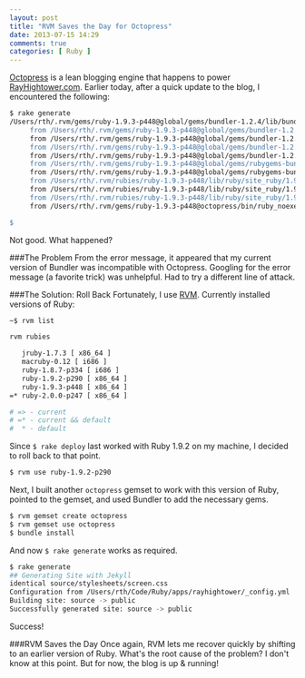 ```yaml
---
layout: post
title: "RVM Saves the Day for Octopress"
date: 2013-07-15 14:29
comments: true
categories: [ Ruby ]
---
```

[Octopress](http://octopress.org) is a lean blogging engine that happens to power [RayHightower.com](http://rayhightower.com). Earlier today, after a quick update to the blog, I encountered the following:

``` bash
$ rake generate
/Users/rth/.rvm/gems/ruby-1.9.3-p448@global/gems/bundler-1.2.4/lib/bundler/rubygems_integration.rb:187:in `stub_source_index170': uninitialized constant Gem::SourceIndex (NameError)
     from /Users/rth/.rvm/gems/ruby-1.9.3-p448@global/gems/bundler-1.2.4/lib/bundler/rubygems_integration.rb:353:in `stub_rubygems'
     from /Users/rth/.rvm/gems/ruby-1.9.3-p448@global/gems/bundler-1.2.4/lib/bundler/rubygems_integration.rb:250:in `replace_entrypoints'
     from /Users/rth/.rvm/gems/ruby-1.9.3-p448@global/gems/bundler-1.2.4/lib/bundler/runtime.rb:14:in `setup'
     from /Users/rth/.rvm/gems/ruby-1.9.3-p448@global/gems/bundler-1.2.4/lib/bundler.rb:116:in `setup'
     from /Users/rth/.rvm/gems/ruby-1.9.3-p448@global/gems/rubygems-bundler-1.1.0/lib/rubygems-bundler/noexec.rb:77:in `setup'
     from /Users/rth/.rvm/gems/ruby-1.9.3-p448@global/gems/rubygems-bundler-1.1.0/lib/rubygems-bundler/noexec.rb:89:in `<top (required)>'
     from /Users/rth/.rvm/rubies/ruby-1.9.3-p448/lib/ruby/site_ruby/1.9.1/rubygems/core_ext/kernel_require.rb:116:in `require'
     from /Users/rth/.rvm/rubies/ruby-1.9.3-p448/lib/ruby/site_ruby/1.9.1/rubygems/core_ext/kernel_require.rb:116:in `rescue in require'
     from /Users/rth/.rvm/rubies/ruby-1.9.3-p448/lib/ruby/site_ruby/1.9.1/rubygems/core_ext/kernel_require.rb:122:in `require'
     from /Users/rth/.rvm/gems/ruby-1.9.3-p448@octopress/bin/ruby_noexec_wrapper:9:in `<main>'

$
``` 

Not good. What happened?
<!--more-->
###The Problem
From the error message, it appeared that my current version of Bundler was incompatible with Octopress. Googling for the error message (a favorite trick) was unhelpful. Had to try a different line of attack.

###The Solution: Roll Back
Fortunately, I use [RVM](http://rayhightower.com/blog/2013/05/16/upgrading-ruby-with-rvm/). Currently installed versions of Ruby:

``` bash
~$ rvm list

rvm rubies

   jruby-1.7.3 [ x86_64 ]
   macruby-0.12 [ i686 ]
   ruby-1.8.7-p334 [ i686 ]
   ruby-1.9.2-p290 [ x86_64 ]
   ruby-1.9.3-p448 [ x86_64 ]
=* ruby-2.0.0-p247 [ x86_64 ]

# => - current
# =* - current && default
#  * - default
``` 

Since `$ rake deploy` last worked with Ruby 1.9.2 on my machine, I decided to roll back to that point.

``` bash
$ rvm use ruby-1.9.2-p290

``` 

Next, I built another `octopress` gemset to work with this version of Ruby, pointed to the gemset, and used Bundler to add the necessary gems.

``` bash
$ rvm gemset create octopress
$ rvm gemset use octopress
$ bundle install
``` 

And now `$ rake generate` works as required.

``` bash
$ rake generate
## Generating Site with Jekyll
identical source/stylesheets/screen.css
Configuration from /Users/rth/Code/Ruby/apps/rayhightower/_config.yml
Building site: source -> public
Successfully generated site: source -> public
``` 

Success!

###RVM Saves the Day
Once again, RVM lets me recover quickly by shifting to an earlier version of Ruby. What's the root cause of the problem? I don't know at this point. But for now, the blog is up & running!
